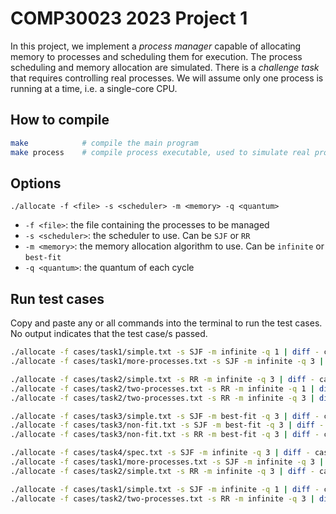 # COMP30023 2023 Project 1

In this project, we implement a _process manager_ capable of allocating memory to processes and scheduling them for execution. The process scheduling and memory allocation are simulated. There is a _challenge task_ that requires controlling real processes. We will assume only one process is running at a time, i.e. a single-core CPU.

## How to compile

```bash
make            # compile the main program
make process    # compile process executable, used to simulate real processes
```

## Options

`./allocate -f <file> -s <scheduler> -m <memory> -q <quantum>`

- `-f <file>`: the file containing the processes to be managed
- `-s <scheduler>`: the scheduler to use. Can be `SJF` or `RR`
- `-m <memory>`: the memory allocation algorithm to use. Can be `infinite` or `best-fit`
- `-q <quantum>`: the quantum of each cycle

## Run test cases

Copy and paste any or all commands into the terminal to run the test cases. No output indicates that the test case/s passed.

```bash
./allocate -f cases/task1/simple.txt -s SJF -m infinite -q 1 | diff - cases/task1/simple-sjf.out
./allocate -f cases/task1/more-processes.txt -s SJF -m infinite -q 3 | diff - cases/task1/more-processes.out

./allocate -f cases/task2/simple.txt -s RR -m infinite -q 3 | diff - cases/task2/simple-rr.out
./allocate -f cases/task2/two-processes.txt -s RR -m infinite -q 1 | diff - cases/task2/two-processes-1.out
./allocate -f cases/task2/two-processes.txt -s RR -m infinite -q 3 | diff - cases/task2/two-processes-3.out

./allocate -f cases/task3/simple.txt -s SJF -m best-fit -q 3 | diff - cases/task3/simple-bestfit.out
./allocate -f cases/task3/non-fit.txt -s SJF -m best-fit -q 3 | diff - cases/task3/non-fit-sjf.out
./allocate -f cases/task3/non-fit.txt -s RR -m best-fit -q 3 | diff - cases/task3/non-fit-rr.out

./allocate -f cases/task4/spec.txt -s SJF -m infinite -q 3 | diff - cases/task4/spec.out
./allocate -f cases/task1/more-processes.txt -s SJF -m infinite -q 3 | diff - cases/task1/more-processes.out
./allocate -f cases/task2/simple.txt -s RR -m infinite -q 3 | diff - cases/task2/simple-rr.out

./allocate -f cases/task1/simple.txt -s SJF -m infinite -q 1 | diff - cases/task1/simple-sjf.out
./allocate -f cases/task2/two-processes.txt -s RR -m infinite -q 3 | diff - cases/task2/two-processes-3.out
```
